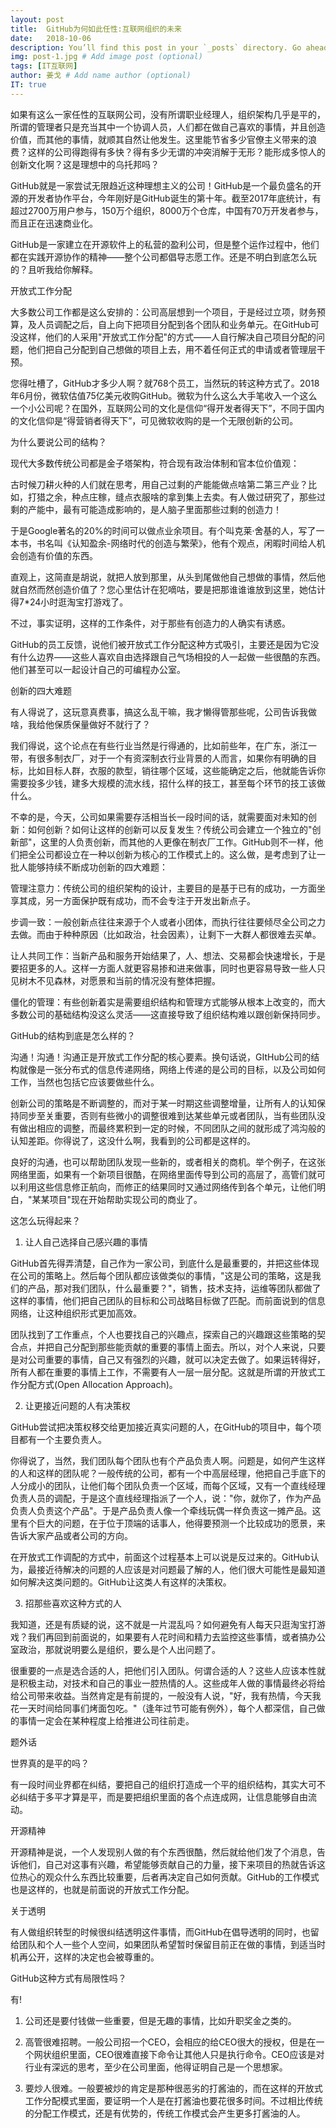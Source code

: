 ```yaml
---
layout: post
title:  GitHub为何如此任性:互联网组织的未来
date:   2018-10-06 
description: You’ll find this post in your `_posts` directory. Go ahead and edit it and re-build the site to see your changes. # Add post description (optional)
img: post-1.jpg # Add image post (optional)
tags: [IT互联网]
author: 姜戈 # Add name author (optional)
IT: true
---
```

如果有这么一家任性的互联网公司，没有所谓职业经理人，组织架构几乎是平的，所谓的管理者只是充当其中一个协调人员，人们都在做自己喜欢的事情，并且创造价值，而其他的事情，就顺其自然让他发生。这里能节省多少官僚主义带来的浪费？这样的公司得跑得有多快？得有多少无谓的冲突消解于无形？能形成多惊人的创新文化啊？这是理想中的乌托邦吗？

GitHub就是一家尝试无限趋近这种理想主义的公司！GitHub是一个最负盛名的开源的开发者协作平台，今年刚好是GitHub诞生的第十年。截至2017年底统计，有超过2700万用户参与，150万个组织，8000万个仓库，中国有70万开发者参与，而且正在迅速商业化。

GitHub是一家建立在开源软件上的私营的盈利公司，但是整个运作过程中，他们都在实践开源协作的精神——整个公司都倡导志愿工作。还是不明白到底怎么玩的？且听我给你解释。

开放式工作分配

大多数公司工作都是这么安排的：公司高层想到一个项目，于是经过立项，财务预算，及人员调配之后，自上向下把项目分配到各个团队和业务单元。在GitHub可没这样，他们的人采用"开放式工作分配"的方式——人自行解决自己项目分配的问题，他们把自己分配到自己想做的项目上去，用不着任何正式的申请或者管理层干预。

您得吐槽了，GitHub才多少人啊？就768个员工，当然玩的转这种方式了。2018年6月份，微软估值75亿美元收购GitHub。微软为什么这么大手笔收入一个这么一个小公司呢？在国外，互联网公司的文化是信仰“得开发者得天下”，不同于国内的文化信仰是“得营销者得天下”，可见微软收购的是一个无限创新的公司。

为什么要说公司的结构？

现代大多数传统公司都是金子塔架构，符合现有政治体制和官本位价值观：


古时候刀耕火种的人们就在思考，用自己过剩的产能能做点啥第二第三产业？比如，打猎之余，种点庄稼，缝点衣服啥的拿到集上去卖。有人做过研究了，那些过剩的产能中，最有可能造成影响的，是人脑子里面那些过剩的创造力！

于是Google著名的20%的时间可以做点业余项目。有个叫克莱·舍基的人，写了一本书，书名叫《认知盈余-网络时代的创造与繁荣》，他有个观点，闲暇时间给人机会创造有价值的东西。

直观上，这简直是胡说，就把人放到那里，从头到尾做他自己想做的事情，然后他就自然而然创造价值了？您心里估计在犯嘀咕，要是把那谁谁谁放到这里，她估计得7*24小时逛淘宝打游戏了。

不过，事实证明，这样的工作条件，对于那些有创造力的人确实有诱惑。

GitHub的员工反馈，说他们被开放式工作分配这种方式吸引，主要还是因为它没有什么边界——这些人喜欢自由选择跟自己气场相投的人一起做一些很酷的东西。他们甚至可以一起设计自己的可编程办公室。

创新的四大难题

有人得说了，这玩意真费事，搞这么乱干嘛，我才懒得管那些呢，公司告诉我做啥，我给他保质保量做好不就行了？

我们得说，这个论点在有些行业当然是行得通的，比如前些年，在广东，浙江一带，有很多制衣厂，对于一个有资深制衣行业背景的人而言，如果你有明确的目标，比如目标人群，衣服的款型，销往哪个区域，这些能确定之后，他就能告诉你需要投多少钱，建多大规模的流水线，招什么样的技工，甚至每个环节的技工该做什么。

不幸的是，今天，公司如果需要存活相当长一段时间的话，就需要面对未知的创新：如何创新？如何让这样的创新可以反复发生？传统公司会建立一个独立的"创新部"，这里的人负责创新，而其他的人更像在制衣厂工作。GitHub则不一样，他们把全公司都设立在一种以创新为核心的工作模式上的。这么做，是考虑到了让一批人能够持续不断成功创新的四大难题：

管理注意力：传统公司的组织架构的设计，主要目的是基于已有的成功，一方面坐享其成，另一方面保护既有成功，而不会专注于开发出新点子。

步调一致：一般创新点往往来源于个人或者小团体，而执行往往要倾尽全公司之力去做。而由于种种原因（比如政治，社会因素），让剩下一大群人都很难去买单。

让人共同工作：当新产品和服务开始结果了，人、想法、交易都会快速增长，于是要招更多的人。这样一方面人就更容易掺和进来做事，同时也更容易导致一些人只见树木不见森林，对愿景和当前的情况没有整体把握。

僵化的管理：有些创新着实是需要组织结构和管理方式能够从根本上改变的，而大多数公司的基础结构没这么灵活——这直接导致了组织结构难以跟创新保持同步。

GitHub的结构到底是怎么样的？

沟通！沟通！沟通正是开放式工作分配的核心要素。换句话说，GItHub公司的结构就像是一张分布式的信息传递网络，网络上传递的是公司的目标，以及公司如何工作，当然也包括它应该要做些什么。

创新公司的策略是不断调整的，而对于某一时期这些调整增量，让所有人的认知保持同步至关重要，否则有些微小的调整很难到达某些单元或者团队，当有些团队没有做出相应的调整，而最终累积到一定的时候，不同团队之间的就形成了鸿沟般的认知差距。你得说了，这没什么啊，我看到的公司都是这样的。

良好的沟通，也可以帮助团队发现一些新的，或者相关的商机。举个例子，在这张网络里面，如果有一个新项目很酷，在网络里面传导到公司的高层了，高管们就可以利用这些信息修正航向，而修正的结果同时又通过网络传到各个单元，让他们明白，"某某项目"现在开始帮助实现公司的商业了。

这怎么玩得起来？

1. 让人自己选择自己感兴趣的事情

GitHub首先得弄清楚，自己作为一家公司，到底什么是最重要的，并把这些体现在公司的策略上。然后每个团队都应该做类似的事情，"这是公司的策略，这是我们的产品，那对我们团队，什么最重要？"，销售，技术支持，运维等团队都做了这样的事情，他们把自己团队的目标和公司战略目标做了匹配。而前面说到的信息网络，让这种组织形式更加高效。

团队找到了工作重点，个人也要找自己的兴趣点，探索自己的兴趣跟这些策略的契合点，并把自己分配到那些能贡献的重要的事情上面去。所以，对个人来说，只要是对公司重要的事情，自己又有强烈的兴趣，就可以决定去做了。如果运转得好，所有人都在重要的事情上工作，不需要有人一层一层分配。这就是所谓的开放式工作分配方式(Open Allocation Approach)。


2. 让更接近问题的人有决策权

GitHub尝试把决策权移交给更加接近真实问题的人，在GitHub的项目中，每个项目都有一个主要负责人。

你得说了，当然，我们团队每个团队也有个产品负责人啊。问题是，如何产生这样的人和这样的团队呢？一般传统的公司，都有一个中高层经理，他把自己手底下的人分成小的团队，让他们每个团队负责一个区域，而每个区域，又有一个直线经理负责人员的调配，于是这个直线经理指派了一个人，说："你，就你了，作为产品负责人负责这个产品"。于是产品负责人像一个牵线玩偶一样负责这一摊产品。这里有个巨大的问题，在于位于顶端的话事人，他得要预测一个比较成功的愿景，来告诉大家产品或者公司的方向。

在开放式工作调配的方式中，前面这个过程基本上可以说是反过来的。GitHub认为，最接近待解决的问题的人应该是对问题最了解的人，他们很大可能性是最知道如何解决这类问题的。GitHub让这类人有这样的决策权。

3. 招那些喜欢这种方式的人

我知道，还是有质疑的说，这不就是一片混乱吗？如何避免有人每天只逛淘宝打游戏？我们再回到前面说的，如果要有人花时间和精力去监控这些事情，或者搞办公室政治，那就说明要么是组织，要么是个人出问题了。

很重要的一点是选合适的人，把他们引入团队。何谓合适的人？这些人应该本性就是积极主动，对技术和自己的事业一腔热情的人。这些成年人做的事情最终必将给给公司带来收益。当然肯定是有前提的，一般没有人说，"好，我有热情，今天我花一天时间给同事们烤面包吃。"（逢年过节可能有例外），每个人都深信，自己做的事情一定会在某种程度上给推进公司往前走。

题外话

世界真的是平的吗？

有一段时间业界都在纠结，要把自己的组织打造成一个平的组织结构，其实大可不必纠结于多平才算是平，而是要把组织里面的各个点连成网，让信息能够自由流动。

开源精神

开源精神是说，一个人发现别人做的有个东西很酷，然后就给他们发了个消息，告诉他们，自己对这事有兴趣，希望能够贡献自己的力量，接下来项目的热就告诉这位热心的观众什么东西比较重要，后者再决定自己如何贡献。GitHub的工作模式也是这样的，也就是前面说的开放式工作分配。

关于透明

有人做组织转型的时候很纠结透明这件事情，而GitHub在倡导透明的同时，也留给团队和个人一些个人空间，如果团队希望暂时保留目前正在做的事情，到适当时机再公开，这样的决定也会被尊重的。

GitHub这种方式有局限性吗？

有!

1. 公司还是要付钱做一些重要，但是无趣的事情，比如升职奖金之类的。

2. 高管很难招聘。一般公司招一个CEO，会相应的给CEO很大的授权，但是在一个网状组织里面，CEO很难直接下命令让其他人只是执行命令。CEO应该是对行业有深远的思考，至少在公司里面，他得证明自己是一个思想家。

3. 要炒人很难。一般要被炒的肯定是那种很恶劣的打酱油的，而在这样的开放式工作分配模式里面，要证明一个人是在打酱油也要花很多时间。不过相比传统的分配工作模式，还是有优势的，传统工作模式会产生更多打酱油的人。
